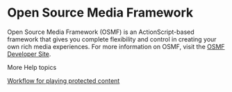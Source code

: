 # Open Source Media Framework

Open Source Media Framework (OSMF) is an ActionScript-based framework that gives
you complete flexibility and control in creating your own rich media
experiences. For more information on OSMF, visit the
<a href="http://www.osmf.org/developers.html" target="_self">OSMF Developer
Site</a>.

More Help topics

[Workflow for playing protected content](WS5262178513756206-25967d03131d68aa744-8000.html)

